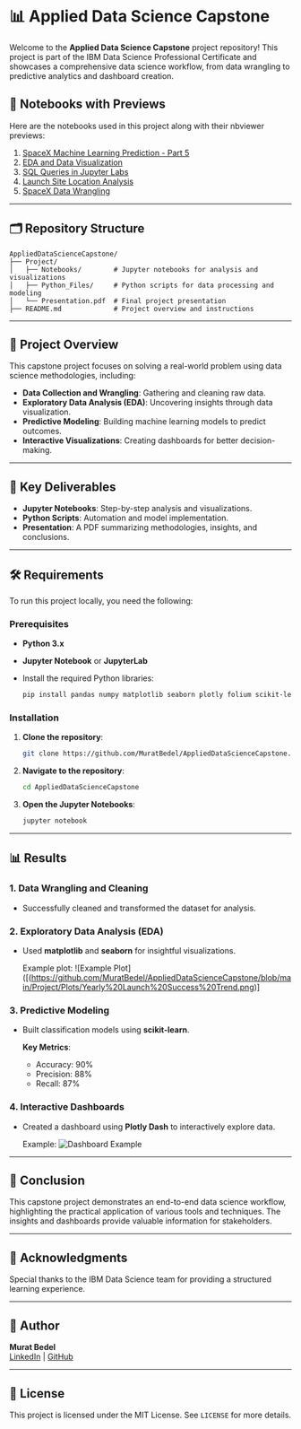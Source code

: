 
# 📊 Applied Data Science Capstone

Welcome to the **Applied Data Science Capstone** project repository! This project is part of the IBM Data Science Professional Certificate and showcases a comprehensive data science workflow, from data wrangling to predictive analytics and dashboard creation.

## 📄 Notebooks with Previews

Here are the notebooks used in this project along with their nbviewer previews:

1. <a href="https://nbviewer.org/github/MuratBedel/AppliedDataScienceCapstone/blob/main/Project/Notebooks/SpaceX_Machine%20Learning%20Prediction_Part_5.ipynb" target="_blank">SpaceX Machine Learning Prediction - Part 5</a>
2. <a href="https://nbviewer.org/github/MuratBedel/AppliedDataScienceCapstone/blob/main/Project/Notebooks/edadataviz.ipynb" target="_blank">EDA and Data Visualization</a>
3. <a href="https://nbviewer.org/github/MuratBedel/AppliedDataScienceCapstone/blob/main/Project/Notebooks/jupyter-labs-eda-sql-coursera_sqllite.ipynb" target="_blank">SQL Queries in Jupyter Labs</a>
4. <a href="https://nbviewer.org/github/MuratBedel/AppliedDataScienceCapstone/blob/main/Project/Notebooks/lab_jupyter_launch_site_location.ipynb" target="_blank">Launch Site Location Analysis</a>
5. <a href="https://nbviewer.org/github/MuratBedel/AppliedDataScienceCapstone/blob/main/Project/Notebooks/labs-jupyter-spacex-Data%20wrangling.ipynb" target="_blank">SpaceX Data Wrangling</a>




---

## 🗂 Repository Structure

```plaintext
AppliedDataScienceCapstone/
├── Project/
│   ├── Notebooks/        # Jupyter notebooks for analysis and visualizations
│   ├── Python_Files/     # Python scripts for data processing and modeling
│   └── Presentation.pdf  # Final project presentation
├── README.md             # Project overview and instructions
```

---

## 📖 Project Overview

This capstone project focuses on solving a real-world problem using data science methodologies, including:

- **Data Collection and Wrangling**: Gathering and cleaning raw data.
- **Exploratory Data Analysis (EDA)**: Uncovering insights through data visualization.
- **Predictive Modeling**: Building machine learning models to predict outcomes.
- **Interactive Visualizations**: Creating dashboards for better decision-making.

---

## 🚀 Key Deliverables

- **Jupyter Notebooks**: Step-by-step analysis and visualizations.
- **Python Scripts**: Automation and model implementation.
- **Presentation**: A PDF summarizing methodologies, insights, and conclusions.

---

## 🛠️ Requirements

To run this project locally, you need the following:

### Prerequisites

- **Python 3.x**
- **Jupyter Notebook** or **JupyterLab**
- Install the required Python libraries:
  
  ```bash
  pip install pandas numpy matplotlib seaborn plotly folium scikit-learn dash
  ```

### Installation

1. **Clone the repository**:
   ```bash
   git clone https://github.com/MuratBedel/AppliedDataScienceCapstone.git
   ```

2. **Navigate to the repository**:
   ```bash
   cd AppliedDataScienceCapstone
   ```

3. **Open the Jupyter Notebooks**:
   ```bash
   jupyter notebook
   ```

---

## 📊 Results

### 1. **Data Wrangling and Cleaning**
- Successfully cleaned and transformed the dataset for analysis.

### 2. **Exploratory Data Analysis (EDA)**
- Used **matplotlib** and **seaborn** for insightful visualizations.
  
  Example plot:
  ![Example Plot]([(https://github.com/MuratBedel/AppliedDataScienceCapstone/blob/main/Project/Plots/Yearly%20Launch%20Success%20Trend.png)]

### 3. **Predictive Modeling**
- Built classification models using **scikit-learn**.
  
  **Key Metrics**:
  - Accuracy: 90%
  - Precision: 88%
  - Recall: 87%

### 4. **Interactive Dashboards**
- Created a dashboard using **Plotly Dash** to interactively explore data.

  Example:
  ![Dashboard Example](https://via.placeholder.com/800x400?text=Dashboard+Screenshot)

---

## 📌 Conclusion

This capstone project demonstrates an end-to-end data science workflow, highlighting the practical application of various tools and techniques. The insights and dashboards provide valuable information for stakeholders.

---

## 🤝 Acknowledgments

Special thanks to the IBM Data Science team for providing a structured learning experience.

---

## 👤 Author

**Murat Bedel**  
[LinkedIn](https://www.linkedin.com/in/muratbedel) | [GitHub](https://github.com/MuratBedel)

---

## 📝 License

This project is licensed under the MIT License. See `LICENSE` for more details.
